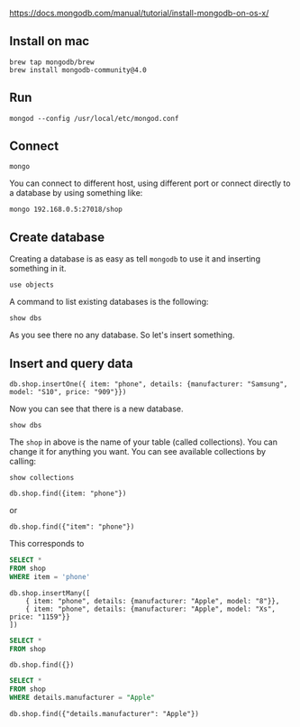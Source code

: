 <https://docs.mongodb.com/manual/tutorial/install-mongodb-on-os-x/>

## Install on mac

``` shell
brew tap mongodb/brew
brew install mongodb-community@4.0
```

## Run

``` shell
mongod --config /usr/local/etc/mongod.conf
```

## Connect

``` shell
mongo
```

You can connect to different host, using different port or connect directly to a database by using something like:

``` shell
mongo 192.168.0.5:27018/shop
```

## Create database

Creating a database is as easy as tell `mongodb` to use it and inserting something in it.

``` shell
use objects
```

A command to list existing databases is the following:

``` shell
show dbs
```
As you see there no any database. So let's insert something.

## Insert and query data

``` shell
db.shop.insertOne({ item: "phone", details: {manufacturer: "Samsung", model: "S10", price: "909"}})
```
Now you can see that there is a new database.
``` shell
show dbs
```
The `shop` in above is the name of your table (called collections). 
You can change it for anything you want. You can see available collections by calling:

``` shell
show collections
```

``` shell
db.shop.find({item: "phone"})
```
or
``` shell
db.shop.find({"item": "phone"})
```

This corresponds to
``` sql
SELECT * 
FROM shop
WHERE item = 'phone'
```

``` shell
db.shop.insertMany([
    { item: "phone", details: {manufacturer: "Apple", model: "8"}},
    { item: "phone", details: {manufacturer: "Apple", model: "Xs", price: "1159"}}
])
```


``` sql
SELECT * 
FROM shop
```

``` shell
db.shop.find({})
```


``` sql
SELECT * 
FROM shop
WHERE details.manufacturer = "Apple"
```

``` shell
db.shop.find({"details.manufacturer": "Apple"})
```

